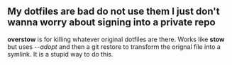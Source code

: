 ## My dotfiles are bad do not use them I just don't wanna worry about signing into a private repo

**overstow** is for killing whatever original dotfiles are there. Works like **stow** but uses *--adopt* and then a git restore to transform the orignal file into a symlink. It is a stupid way to do this.
